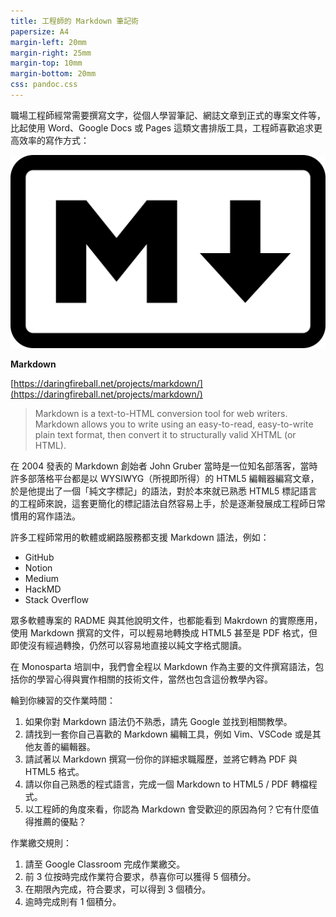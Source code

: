 ```yaml
---
title: 工程師的 Markdown 筆記術
papersize: A4
margin-left: 20mm
margin-right: 25mm
margin-top: 10mm
margin-bottom: 20mm
css: pandoc.css
---
```


職場工程師經常需要撰寫文字，從個人學習筆記、網誌文章到正式的專案文件等，比起使用 Word、Google Docs 或 Pages 這類文書排版工具，工程師喜歡追求更高效率的寫作方式：

![](markdown.png)

**Markdown**

[https://daringfireball.net/projects/markdown/](https://daringfireball.net/projects/markdown/)

> Markdown is a text-to-HTML conversion tool for web writers. Markdown allows you to write using an easy-to-read, easy-to-write plain text format, then convert it to structurally valid XHTML (or HTML).

在 2004 發表的 Markdown 創始者 John Gruber 當時是一位知名部落客，當時許多部落格平台都是以 WYSIWYG（所視即所得）的 HTML5 編輯器編寫文章，於是他提出了一個「純文字標記」的語法，對於本來就已熟悉 HTML5 標記語言的工程師來說，這套更簡化的標記語法自然容易上手，於是逐漸發展成工程師日常慣用的寫作語法。

許多工程師常用的軟體或網路服務都支援 Markdown 語法，例如：

- GitHub
- Notion
- Medium
- HackMD
- Stack Overflow

眾多軟體專案的 RADME 與其他說明文件，也都能看到 Makrdown 的實際應用，使用 Markdown 撰寫的文件，可以輕易地轉換成 HTML5 甚至是 PDF 格式，但即使沒有經過轉換，仍然可以容易地直接以純文字格式閱讀。

在 Monosparta 培訓中，我們會全程以 Markdown 作為主要的文件撰寫語法，包括你的學習心得與實作相關的技術文件，當然也包含這份教學內容。

輪到你練習的交作業時間：

1. 如果你對 Markdown 語法仍不熟悉，請先 Google 並找到相關教學。
2. 請找到一套你自己喜歡的 Markdown 編輯工具，例如 Vim、VSCode 或是其他友善的編輯器。 
3. 請試著以 Markdown 撰寫一份你的詳細求職履歷，並將它轉為 PDF 與 HTML5 格式。
4. 請以你自己熟悉的程式語言，完成一個 Markdown to HTML5 / PDF 轉檔程式。
5. 以工程師的角度來看，你認為 Markdown 會受歡迎的原因為何？它有什麼值得推薦的優點？

作業繳交規則：

1. 請至 Google Classroom 完成作業繳交。
2. 前 3 位按時完成作業符合要求，恭喜你可以獲得 5 個積分。
3. 在期限內完成，符合要求，可以得到 3 個積分。
4. 逾時完成則有 1 個積分。